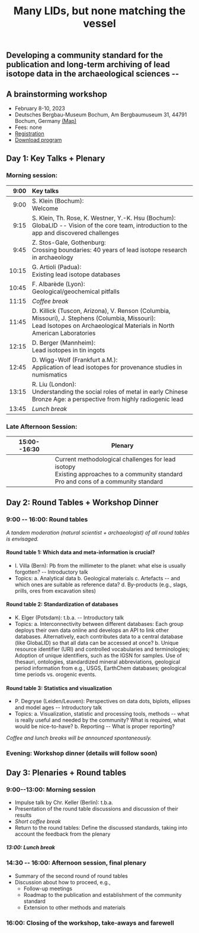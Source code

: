 ﻿---
#
# By default, content added below the "---" mark will appear in the home page
# between the top bar and the list of recent posts.
# To change the home page layout, edit the _layouts/home.html file.
# See: https://jekyllrb.com/docs/themes/#overriding-theme-defaults
#
layout: home
title: "Many LIDs, but none matching the vessel"
---

## Developing a community standard for the publication and long-term archiving of lead isotope data in the archaeological sciences -- 
## A brainstorming workshop

* February 8-10, 2023
* Deutsches Bergbau-Museum Bochum, Am Bergbaumuseum 31, 44791 Bochum, Germany [(Map)](https://goo.gl/maps/f6aSnYBZnzhVebAc9)
* Fees: none
* [Registration](https://terminplaner.dfn.de/DWabVr7CAhFxjY2N)
* [Download program](assets/workshop_globalid-1.pdf)

## Day 1: Key Talks + Plenary
### Morning session: 

|9:00|Key talks|
|-----:|:-------------------------------|
|9:00|S. Klein (Bochum):<br />Welcome|
|9:15|S. Klein, Th. Rose, K. Westner, Y.-K. Hsu (Bochum):<br />GlobaLID -- Vision of the core team, introduction to the app and discovered challenges|
|9:45|Z. Stos-Gale, Gothenburg:<br />Crossing boundaries: 40 years of lead isotope research in archaeology|
|10:15|G. Artioli (Padua):<br />Existing lead isotope databases|
|10:45|F. Albarède (Lyon):<br />Geological/geochemical pitfalls|
|11:15|*Coffee break*|
|11:45|D. Killick (Tuscon, Arizona), V. Renson (Columbia, Missouri), J. Stephens (Columbia, Missouri):<br />Lead Isotopes on Archaeological Materials in North American Laboratories|
|12:15|D. Berger (Mannheim):<br />Lead isotopes in tin ingots |
|12:45|D. Wigg-Wolf (Frankfurt a.M.):<br />Application of lead isotopes for provenance studies in numismatics|
|13:15|R. Liu (London):<br />Understanding the social roles of metal in early Chinese Bronze Age: a perspective from highly radiogenic lead|
|13:45|*Lunch break*|

### Late Afternoon Session: 

|15:00--16:30|Plenary|
|-----|-----------------------|
||Current methodological challenges for lead isotopy<br />Existing approaches to a community standard<br />Pro and cons of a community standard|

## Day 2: Round Tables + Workshop Dinner
### 9:00 -- 16:00: Round tables 

*A tandem moderation (natural scientist + archaeologist) of all round tables is envisaged.* 

#### Round table 1: Which data and meta-information is crucial?

* I. Villa (Bern): Pb from the millimeter to the planet: what else is usually forgotten? -- Introductory talk
* Topics: 
  a. Analytical data
  b. Geological materials
  c. Artefacts -- and which ones are suitable as reference data? 
  d. By-products (e.g., slags, prills, ores from excavation sites)
  
#### Round table 2: Standardization of databases 

* K. Elger (Potsdam): t.b.a. -- Introductory talk
* Topics: 
  a. Interconnectivity between different databases: Each group deploys their own data online and develops an API to link other databases. Alternatively, each contributes data to a central database (like GlobaLID) so that all data can be accessed at once? 
  b. Unique resource identifier (URI) and controlled vocabularies and terminologies; Adoption of unique identifiers, such as the IGSN for samples. Use of thesauri, ontologies, standardized mineral abbreviations, geological period information from e.g., USGS, EarthChem databases; geological time periods vs. orogenic events.
  
#### Round table 3: Statistics and visualization  

* P. Degryse (Leiden/Leuven): Perspectives on data dots, biplots, ellipses and model ages -- Introductory talk
* Topics: 
  a. Visualization, statistic and processing tools, methods -- what is really useful and needed by the community? What is required, what would be nice-to-have? 
  b. Reporting -- What is proper reporting?

*Coffee and lunch breaks will be announced spontaneously.*
  
### Evening: Workshop dinner (details will follow soon)

## Day 3: Plenaries + Round tables

### 9:00--13:00: Morning session

* Impulse talk by Chr. Keller (Berlin): t.b.a.
* Presentation of the round table discussions and discussion of their results
* *Short coffee break*
* Return to the round tables: Define the discussed standards, taking into account the feedback from the plenary

#### *13:00: Lunch break*

### 14:30 -- 16:00: Afternoon session, final plenary

* Summary of the second round of round tables
* Discussion about how to proceed, e.g., 
  - Follow-up meetings
  - Roadmap to the publication and establishment of the community standard
  - Extension to other methods and materials
  
### 16:00: Closing of the workshop, take-aways and farewell

